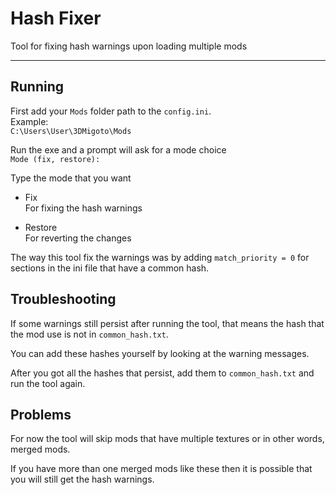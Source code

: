 # Hash Fixer

Tool for fixing hash warnings upon loading multiple mods

--------------------

## Running
First add your `Mods` folder path to the `config.ini`.  
Example:  
`C:\Users\User\3DMigoto\Mods`

Run the exe and a prompt will ask for a mode choice  
`Mode (fix, restore):`

Type the mode that you want
* Fix  
  For fixing the hash warnings

* Restore  
  For reverting the changes

The way this tool fix the warnings was by adding `match_priority = 0` for sections in the ini file that have a common hash.  

## Troubleshooting
If some warnings still persist after running the tool, that means the hash that the mod use is not in `common_hash.txt`.

You can add these hashes yourself by looking at the warning messages.

After you got all the hashes that persist, add them to `common_hash.txt` and run the tool again.

## Problems

For now the tool will skip mods that have multiple textures or in other words, merged mods.

If you have more than one merged mods like these then it is possible that you will still get the hash warnings.